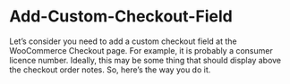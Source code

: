 # Add-Custom-Checkout-Field
Let’s consider you need to add a custom checkout field at the WooCommerce Checkout page. For example, it is probably a consumer licence number. Ideally, this may be some thing that should display above the checkout order notes. So, here’s the way you do it.
